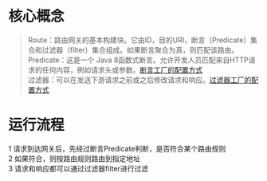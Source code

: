 # 核心概念
> Route：路由网关的基本构建块。它由ID，目的URI，断言（Predicate）集合和过滤器（filter）集合组成。如果断言聚合为真，则匹配该路由。  
> Predicate：这是一个 Java 8函数式断言。允许开发人员匹配来自HTTP请求的任何内容，例如请求头或参数。[断言工厂的配置方式](https://cloud.spring.io/spring-cloud-static/spring-cloud-gateway/2.1.0.RELEASE/single/spring-cloud-gateway.html)  
> 过滤器：可以在发送下游请求之前或之后修改请求和响应。[过滤器工厂的配置方式](https://cloud.spring.io/spring-cloud-static/spring-cloud-gateway/2.1.0.RELEASE/single/spring-cloud-gateway.html)


# 运行流程
1 请求到达网关后，先经过断言Predicate判断，是否符合某个路由规则  
2 如果符合，则按路由规则路由到指定地址  
3 请求和响应都可以通过过滤器filter进行过滤  

